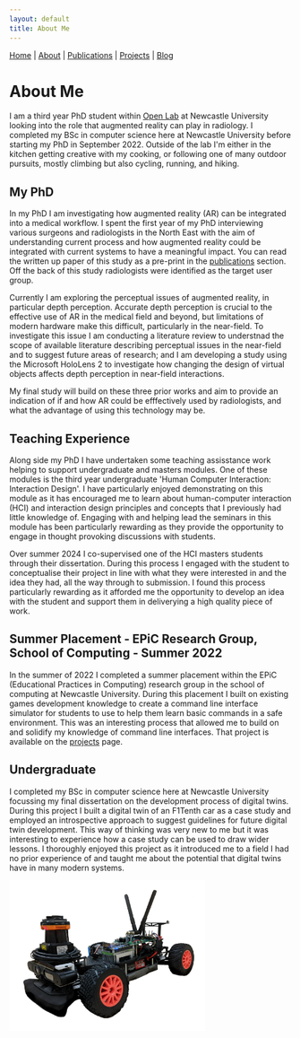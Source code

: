 ```yaml
---
layout: default
title: About Me
---
```


[Home](./) | [About](./about.md) | [Publications](./publications) |  [Projects](./projects.md) | [Blog](./blog.md)

# About Me

I am a third year PhD student within [Open Lab](https://openlab.ncl.ac.uk/) at Newcastle University looking into the role that augmented reality can play in radiology. I completed my BSc in computer science here at Newcastle University before starting my PhD in September 2022. Outside of the lab I'm either in the kitchen getting creative with my cooking, or following one of many outdoor pursuits, mostly climbing but also cycling, running, and hiking.

## My PhD

In my PhD I am investigating how augmented reality (AR) can be integrated into a medical workflow. I spent the first year of my PhD interviewing various surgeons and radiologists in the North East with the aim of understanding current process and how augmented reality could be integrated with current systems to have a meaningful impact. You can read the written up paper of this study as a pre-print in the [publications](./publications.md) section. Off the back of this study radiologists were identified as the target user group. 

Currently I am exploring the perceptual issues of augmented reality, in particular depth perception. Accurate depth perception is crucial to the effective use of AR in the medical field and beyond, but limitations of modern hardware make this difficult, particularly in the near-field. To investigate this issue I am conducting a literature review to understnad the scope of available literature describing perceptual issues in the near-field and to suggest future areas of research; and I am developing a study using the Microsoft HoloLens 2 to investigate how changing the design of virtual objects affects depth perception in near-field interactions. 

My final study will build on these three prior works and aim to provide an indication of if and how AR could be efffectively used by radiologists, and what the advantage of using this technology may be. 

## Teaching Experience

Along side my PhD I have undertaken some teaching assisstance work helping to support undergraduate and masters modules. One of these modules is the third year undergraduate 'Human Computer Interaction: Interaction Design'. I have particularly enjoyed demonstrating on this module as it has encouraged me to learn about human-computer interaction (HCI) and interaction design principles and concepts that I previously had little knowledge of. Engaging with and helping lead the seminars in this module has been particularly rewarding as they provide the opportunity to engage in thought provoking discussions with students. 

Over summer 2024 I co-supervised one of the HCI masters students through their dissertation. During this process I engaged with the student to conceptualise their project in line with what they were interested in and the idea they had, all the way through to submission. I found this process particularly rewarding as it afforded me the opportunity to develop an idea with the student and support them in deliverying a high quality piece of work.

## Summer Placement - EPiC Research Group, School of Computing - Summer 2022

In the summer of 2022 I completed a summer placement within the EPiC (Educational Practices in Computing) research group in the school of computing at Newcastle University. During this placement I built on existing games development knowledge to create a command line interface simulator for students to use to help them learn basic commands in a safe environment. This was an interesting process that allowed me to build on and solidify my knowledge of command line interfaces. That project is available on the [projects](./projects.md) page.

## Undergraduate 
I completed my BSc in computer science here at Newcastle University focussing my final dissertation on the development process of digital twins. During this project I built a digital twin of an F1Tenth car as a case study and employed an introspective approach to suggest guidelines for future digital twin development. This way of thinking was very new to me but it was interesting to experience how a case study can be used to draw wider lessons. I thoroughly enjoyed this project as it introduced me to a field I had no prior experience of and taught me about the potential that digital twins have in many modern systems.

<img style="width:350px;" src="./assets/img/f110.png"/>




 